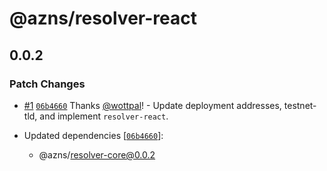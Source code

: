 # @azns/resolver-react

## 0.0.2

### Patch Changes

- [#1](https://github.com/azero-domains/resolver/pull/1) [`06b4660`](https://github.com/azero-domains/resolver/commit/06b466022a9f517bdc073e46b24def2265be0347) Thanks [@wottpal](https://github.com/wottpal)! - Update deployment addresses, testnet-tld, and implement `resolver-react`.

- Updated dependencies [[`06b4660`](https://github.com/azero-domains/resolver/commit/06b466022a9f517bdc073e46b24def2265be0347)]:
  - @azns/resolver-core@0.0.2
